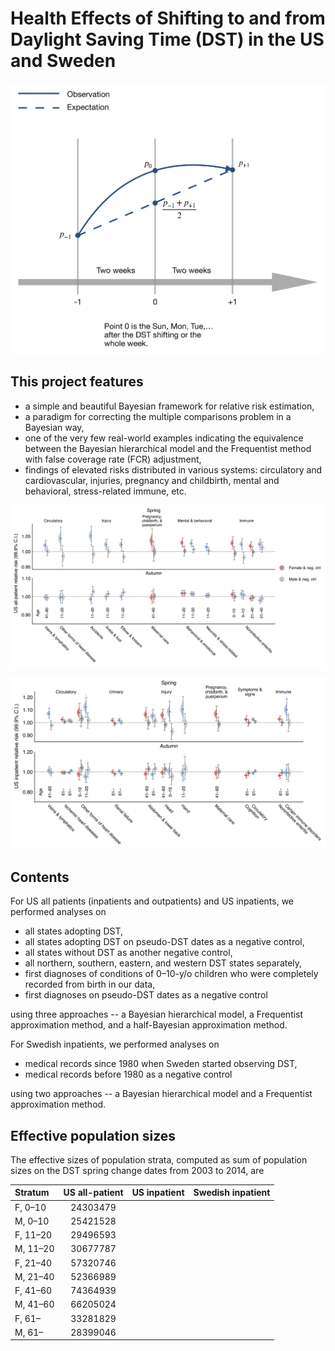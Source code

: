 # Health Effects of Shifting to and from Daylight Saving Time (DST) in the US and Sweden

<p align="center">
  <img src="./DST_model.png" width="600">
</p>

## This project features

* a simple and beautiful Bayesian framework for relative risk estimation,
* a paradigm for correcting the multiple comparisons problem in a Bayesian way,
* one of the very few real-world examples indicating the equivalence between the Bayesian hierarchical model and the Frequentist method with false coverage rate (FCR) adjustment, 
* findings of elevated risks distributed in various systems: circulatory and cardiovascular, injuries, pregnancy and childbirth, mental and behavioral, stress-related immune, etc.

<p align="left">
  <img src="./us_allpat.png" width="900">
</p>

<p align="left">
  <img src="./us_inpat.png" width="800">
</p>

## Contents

For US all patients (inpatients and outpatients) and US inpatients, we performed analyses on

* all states adopting DST,
* all states adopting DST on pseudo-DST dates as a negative control,
* all states without DST as another negative control,
* all northern, southern, eastern, and western DST states separately,
* first diagnoses of conditions of 0–10-y/o children who were completely recorded from birth in our data,
* first diagnoses on pseudo-DST dates as a negative control

using three approaches -- a Bayesian hierarchical model, a Frequentist approximation method, and a half-Bayesian approximation method.

For Swedish inpatients, we performed analyses on 

* medical records since 1980 when Sweden started observing DST,
* medical records before 1980 as a negative control

using two approaches -- a Bayesian hierarchical model and a Frequentist approximation method.

## Effective population sizes

The effective sizes of population strata, computed as sum of population sizes on the DST spring change dates from 2003 to 2014, are 

| Stratum       | US all-patient |  US inpatient  | Swedish inpatient |
|:--------------|:--------------:|:--------------:|:--------------:|
| F, 0–10       | 24303479       | | |
| M, 0–10       | 25421528       | | |
| F, 11–20      | 29496593       | | |
| M, 11–20      | 30677787       | | |
| F, 21–40      | 57320746       | | |
| M, 21–40      | 52366989       | | |
| F, 41–60      | 74364939       | | |
| M, 41–60      | 66205024       | | |
| F, 61–        | 33281829       | | |
| M, 61–        | 28399046       | | |

